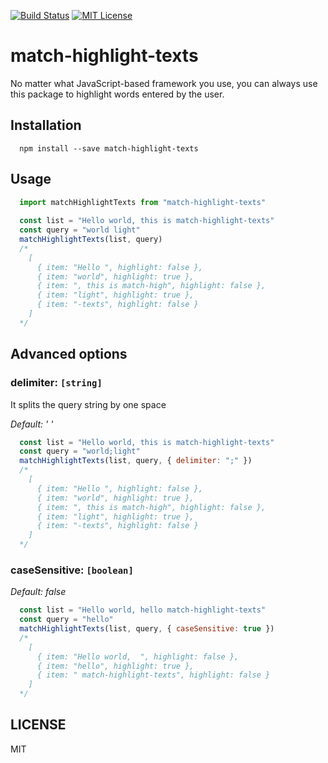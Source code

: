 [![Build Status](https://travis-ci.org/dingq84/match-highlight-texts.svg?branch=master)](https://travis-ci.org/dingq84/match-highlight-texts)
[![MIT License](https://img.shields.io/npm/l/match-sorter.svg?style=flat-square)](https://github.com/kentcdodds/match-sorter/blob/master/other/LICENSE)

<div>
<h1>match-highlight-texts</h1>
<p>No matter what JavaScript-based framework you use, you can always use this package to highlight words entered by the user.</p>
</div>

## Installation
```
  npm install --save match-highlight-texts
```

## Usage
```javascript
  import matchHighlightTexts from "match-highlight-texts"
  
  const list = "Hello world, this is match-highlight-texts"
  const query = "world light"
  matchHighlightTexts(list, query)
  /*
    [
      { item: "Hello ", highlight: false }, 
      { item: "world", highlight: true }, 
      { item: ", this is match-high", highlight: false }, 
      { item: "light", highlight: true },
      { item: "-texts", highlight: false }
    ]
  */
```

## Advanced options

### delimiter: `[string]`

It splits the query string by one space

_Default: ' '_

```javascript
  const list = "Hello world, this is match-highlight-texts"
  const query = "world;light"
  matchHighlightTexts(list, query, { delimiter: ";" })
  /*
    [
      { item: "Hello ", highlight: false }, 
      { item: "world", highlight: true }, 
      { item: ", this is match-high", highlight: false }, 
      { item: "light", highlight: true },
      { item: "-texts", highlight: false }
    ]
  */
```

### caseSensitive: `[boolean]`

_Default: false_

```javascript
  const list = "Hello world, hello match-highlight-texts"
  const query = "hello"
  matchHighlightTexts(list, query, { caseSensitive: true })
  /*
    [
      { item: "Hello world,  ", highlight: false }, 
      { item: "hello", highlight: true }, 
      { item: " match-highlight-texts", highlight: false }
    ]
  */
```

## LICENSE

MIT
